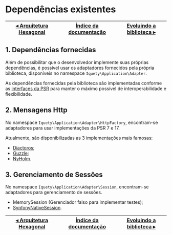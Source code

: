 # Dependências existentes

[◂ Arquitetura Hexagonal](09-arquitetura-hexagonal.md) | [Índice da documentação](indice.md) | [Evoluindo a biblioteca ▸](99-evoluindo.md)
-- | -- | --

## 1. Dependências fornecidas

Além de possibilitar que o desenvolvedor implemente suas próprias dependências,
é possível usar os adaptadores fornecidos pela própria biblioteca, disponíveis no
namespace `Iquety\Application\Adapter`.

As dependências fornecidas pela biblioteca são implementadas conforme as
[interfaces da PSR](https://www.php-fig.org/) para manter o máximo possível de
interoperabilidade e flexibilidade.

## 2. Mensagens Http

No namespace `Iquety\Application\Adapter\HttpFactory`, encontram-se adaptadores
para usar implementações da PSR 7 e 17.

Atualmente, são disponibilizadas as 3 implementações mais famosas:

- [Diactoros](https://github.com/laminas/laminas-diactoros);
- [Guzzle](https://github.com/guzzle/psr7);
- [NyHolm](https://github.com/Nyholm/psr7).

## 3. Gerenciamento de Sessões

No namespace `Iquety\Application\Adapter\Session`, encontram-se adaptadores
para gerenciamento de sessões.

- MemorySession (Gerenciador falso para implementar testes);
- [SynfonyNativeSession](https://github.com/symfony/http-foundation).

[◂ Arquitetura Hexagonal](09-arquitetura-hexagonal.md) | [Índice da documentação](indice.md) | [Evoluindo a biblioteca ▸](99-evoluindo.md)
-- | -- | --
